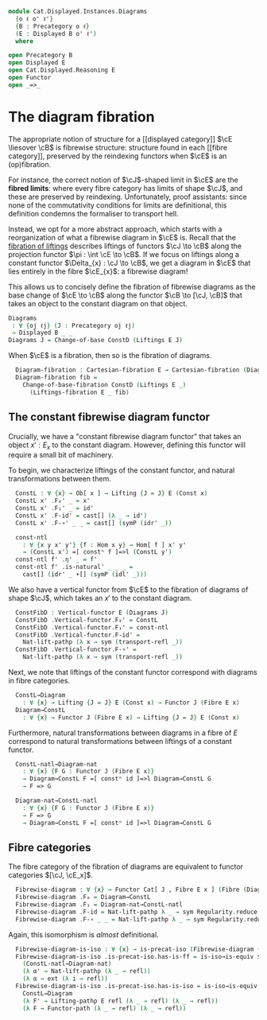 <!--
```agda
open import Cat.Displayed.Instances.Pullback
open import Cat.Displayed.Instances.Lifting
open import Cat.Displayed.Cartesian
open import Cat.Functor.Equivalence
open import Cat.Displayed.Functor
open import Cat.Instances.Functor
open import Cat.Functor.Constant
open import Cat.Displayed.Fibre
open import Cat.Displayed.Base
open import Cat.Prelude

import Cat.Displayed.Reasoning
```
-->

```agda
module Cat.Displayed.Instances.Diagrams
  {o ℓ o' ℓ'}
  {B : Precategory o ℓ}
  (E : Displayed B o' ℓ')
  where

open Precategory B
open Displayed E
open Cat.Displayed.Reasoning E
open Functor
open _=>_
```

# The diagram fibration

The appropriate notion of structure for a [[displayed category]] $\cE
\liesover \cB$ is fibrewise structure: structure found in each [[fibre
category]], preserved by the reindexing functors when $\cE$ is an
(op)fibration.

For instance, the correct notion of $\cJ$-shaped limit in $\cE$ are the
**fibred limits**: where every fibre category has limits of shape $\cJ$,
and these are preserved by reindexing. Unfortunately, proof assistants:
since none of the commutativity conditions for limits are definitional,
this definition condemns the formaliser to transport hell.

Instead, we opt for a more abstract approach, which starts with a
reorganization of what a fibrewise diagram in $\cE$ is. Recall that the
[fibration of liftings] describes liftings of functors $\cJ \to \cB$
along the projection functor $\pi : \int \cE \to \cB$. If we focus on
liftings along a constant functor $\Delta_{x} : \cJ \to \cB$, we get a
diagram in $\cE$ that lies entirely in the fibre $\cE_{x}$: a fibrewise
diagram!

This allows us to concisely define the fibration of fibrewise diagrams
as the base change of $\cE \to \cB$ along the functor $\cB \to [\cJ,
\cB]$ that takes an object to the constant diagram on that object.

[fibration of liftings]: Cat.Displayed.Instances.Lifting.html

```agda
Diagrams
 : ∀ {oj ℓj} (J : Precategory oj ℓj)
 → Displayed B _ _
Diagrams J = Change-of-base ConstD (Liftings E J)
```

When $\cE$ is a fibration, then so is the fibration of diagrams.

<!--
```agda
module _ {oj ℓj} (J : Precategory oj ℓj) where
  private module J = Precategory J
  open Lifting
  open _=[_]=>l_
```
-->

```agda
  Diagram-fibration : Cartesian-fibration E → Cartesian-fibration (Diagrams J)
  Diagram-fibration fib =
    Change-of-base-fibration ConstD (Liftings E _)
      (Liftings-fibration E _ fib)
```

## The constant fibrewise diagram functor

Crucially, we have a "constant fibrewise diagram functor" that takes an
object $x' : E_{x}$ to the constant diagram. However, defining this
functor will require a small bit of machinery.

To begin, we characterize liftings of the constant functor, and natural
transformations between them.

```agda
  ConstL : ∀ {x} → Ob[ x ] → Lifting {J = J} E (Const x)
  ConstL x' .F₀' _ = x'
  ConstL x' .F₁' _ = id'
  ConstL x' .F-id' = cast[] (λ _ → id')
  ConstL x' .F-∘' _ _ = cast[] (symP (idr' _))

  const-ntl
    : ∀ {x y x' y'} {f : Hom x y} → Hom[ f ] x' y'
    → (ConstL x') =[ constⁿ f ]=>l (ConstL y')
  const-ntl f' .η' _ = f'
  const-ntl f' .is-natural' _ _ _ =
    cast[] (idr' _ ∙[] (symP (idl' _)))
```

We also have a vertical functor from $\cE$ to the fibration of diagrams
of shape $\cJ$, which takes an $x'$ to the constant diagram.

```agda
  ConstFibD : Vertical-functor E (Diagrams J)
  ConstFibD .Vertical-functor.F₀' = ConstL
  ConstFibD .Vertical-functor.F₁' = const-ntl
  ConstFibD .Vertical-functor.F-id' =
    Nat-lift-pathp (λ x → sym (transport-refl _))
  ConstFibD .Vertical-functor.F-∘' =
    Nat-lift-pathp (λ x → sym (transport-refl _))
```

Next, we note that liftings of the constant functor correspond with
diagrams in fibre categories.

```agda
  ConstL→Diagram
    : ∀ {x} → Lifting {J = J} E (Const x) → Functor J (Fibre E x)
  Diagram→ConstL
    : ∀ {x} → Functor J (Fibre E x) → Lifting {J = J} E (Const x)
```

<!--
```agda
  ConstL→Diagram F' .F₀ = F' .F₀'
  ConstL→Diagram F' .F₁ = F' .F₁'
  ConstL→Diagram F' .F-id = cast[] (F' .F-id')
  ConstL→Diagram F' .F-∘ f g =
    from-pathp⁻ $ cast[] {q = sym (idl _)} (F' .F-∘' f g)

  Diagram→ConstL F .F₀' = F .F₀
  Diagram→ConstL F .F₁' = F .F₁
  Diagram→ConstL F .F-id' = cast[] (F .F-id)
  Diagram→ConstL F .F-∘' f g =
    cast[] {p = sym (idl _)} $ to-pathp⁻ (F .F-∘ f g)
```
-->

Furthermore, natural transformations between diagrams in a fibre of $E$
correspond to natural transformations between liftings of a constant
functor.

```agda
  ConstL-natl→Diagram-nat
    : ∀ {x} {F G : Functor J (Fibre E x)}
    → Diagram→ConstL F =[ constⁿ id ]=>l Diagram→ConstL G
    → F => G

  Diagram-nat→ConstL-natl
    : ∀ {x} {F G : Functor J (Fibre E x)}
    → F => G
    → Diagram→ConstL F =[ constⁿ id ]=>l Diagram→ConstL G
```

<!--
```agda
  ConstL-natl→Diagram-nat α' .η = α' .η'
  ConstL-natl→Diagram-nat α' .is-natural x y f =
    ap hom[] (cast[] $ α' .is-natural' x y f)

  Diagram-nat→ConstL-natl α .η' = α .η
  Diagram-nat→ConstL-natl {F = F} {G = G} α .is-natural' x y f =
    cast[] $
      to-pathp (α .is-natural x y f)
      ∙[] symP (transport-filler (λ i → Hom[ idl id i ] _ _) (G .F₁ f ∘' α .η x))
```
-->

## Fibre categories

The fibre category of the fibration of diagrams are equivalent to
functor categories $[\cJ, \cE_x]$.

```agda
  Fibrewise-diagram : ∀ {x} → Functor Cat[ J , Fibre E x ] (Fibre (Diagrams J) x)
  Fibrewise-diagram .F₀ = Diagram→ConstL
  Fibrewise-diagram .F₁ = Diagram-nat→ConstL-natl
  Fibrewise-diagram .F-id = Nat-lift-pathp λ _ → sym Regularity.reduce!
  Fibrewise-diagram .F-∘ _ _ = Nat-lift-pathp λ _ → sym Regularity.reduce!
```

Again, this isomorphism is *almost* definitional.

```agda
  Fibrewise-diagram-is-iso : ∀ {x} → is-precat-iso (Fibrewise-diagram {x})
  Fibrewise-diagram-is-iso .is-precat-iso.has-is-ff = is-iso→is-equiv $ iso
    (ConstL-natl→Diagram-nat)
    (λ α' → Nat-lift-pathp (λ _ → refl))
    (λ α → ext (λ i → refl))
  Fibrewise-diagram-is-iso .is-precat-iso.has-is-iso = is-iso→is-equiv $ iso
    ConstL→Diagram
    (λ F' → Lifting-pathp E refl (λ _ → refl) (λ _ → refl))
    (λ F → Functor-path (λ _ → refl) (λ _ → refl))
```
